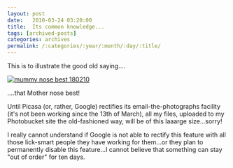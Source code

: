 ```yaml
---
layout: post
date:	2010-03-24 03:20:00
title:  Its common knowledge...
tags: [archived-posts]
categories: archives
permalink: /:categories/:year/:month/:day/:title/
---
```

This is to illustrate the good old saying....


<a href="http://s967.photobucket.com/albums/ae160/pedoral/?action=view&current=IMG_2063.jpg" target="_blank"><img src="http://i967.photobucket.com/albums/ae160/pedoral/IMG_2063.jpg" border="0" alt="mummy nose best 180210"></a>


....that Mother nose best!


Until Picasa (or, rather, Google) rectifies its email-the-photographs facility (it's not been working since the 13th of March), all my files, uploaded to my Photobucket site the old-fashioned way, will be of this laaarge size...sorry!

I really cannot understand if Google is not able to rectify this feature with all those lick-smart people they have working for them...or they plan to permanently disable this feature...I cannot believe that something can stay "out of order" for ten days.
